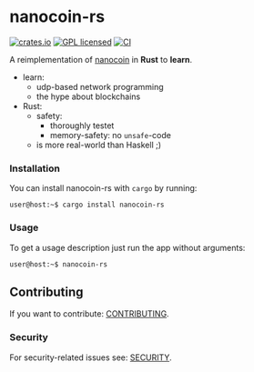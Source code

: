 # nanocoin-rs

[![crates.io][crates-badge]][crates-url]
[![GPL licensed][license-badge]][license-url]
[![CI][actions-badge]][actions-url]

[crates-badge]: https://img.shields.io/crates/v/nanocoin-rs.svg
[crates-url]: https://crates.io/crates/nanocoin-rs
[license-badge]: https://img.shields.io/badge/license-GPL-blue.svg
[license-url]: ./Cargo.toml
[actions-badge]: https://github.com/shtsoft/nanocoin-rs/actions/workflows/ci.yaml/badge.svg
[actions-url]: https://github.com/shtsoft/nanocoin-rs/actions/workflows/ci.yaml

A reimplementation of [nanocoin](https://github.com/bkolad/nanocoin) in **Rust** to **learn**.

- learn:
  * udp-based network programming
  * the hype about blockchains
- Rust:
  * safety:
    + thoroughly testet
    + memory-safety: no `unsafe`-code
  * is more real-world than Haskell ;)

### Installation

You can install nanocoin-rs with `cargo` by running:

```console
user@host:~$ cargo install nanocoin-rs
```

### Usage

To get a usage description just run the app without arguments:

```console
user@host:~$ nanocoin-rs
```

## Contributing

If you want to contribute: [CONTRIBUTING](CONTRIBUTING.md).

### Security

For security-related issues see: [SECURITY](SECURITY.md).
